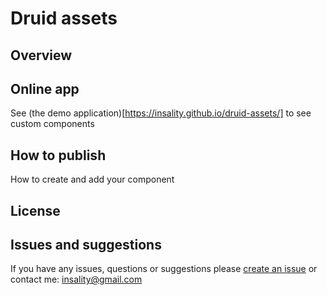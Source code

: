 # Druid assets

## Overview


## Online app

See (the demo application)[https://insality.github.io/druid-assets/] to see custom components


## How to publish
How to create and add your component


## License


## Issues and suggestions

If you have any issues, questions or suggestions please [create an issue](https://github.com/Insality/druid-assets/issues) or contact me: [insality@gmail.com](mailto:insality@gmail.com)